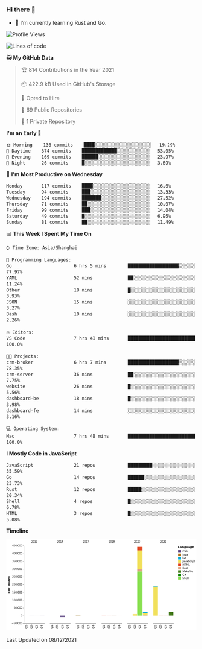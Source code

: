 ### Hi there 👋

- 🌱 I’m currently learning Rust and Go.

<!--START_SECTION:waka-->
![Profile Views](http://img.shields.io/badge/Profile%20Views-47-blue)

![Lines of code](https://img.shields.io/badge/From%20Hello%20World%20I%27ve%20Written-683%20Thousand%20lines%20of%20code-blue)

**🐱 My GitHub Data** 

> 🏆 814 Contributions in the Year 2021
 > 
> 📦 422.9 kB Used in GitHub's Storage 
 > 
> 💼 Opted to Hire
 > 
> 📜 69 Public Repositories 
 > 
> 🔑 1 Private Repository 
 > 
**I'm an Early 🐤** 

```text
🌞 Morning    136 commits    ████░░░░░░░░░░░░░░░░░░░░░   19.29% 
🌆 Daytime    374 commits    █████████████░░░░░░░░░░░░   53.05% 
🌃 Evening    169 commits    ██████░░░░░░░░░░░░░░░░░░░   23.97% 
🌙 Night      26 commits     █░░░░░░░░░░░░░░░░░░░░░░░░   3.69%

```
📅 **I'm Most Productive on Wednesday** 

```text
Monday       117 commits    ████░░░░░░░░░░░░░░░░░░░░░   16.6% 
Tuesday      94 commits     ███░░░░░░░░░░░░░░░░░░░░░░   13.33% 
Wednesday    194 commits    ███████░░░░░░░░░░░░░░░░░░   27.52% 
Thursday     71 commits     ██░░░░░░░░░░░░░░░░░░░░░░░   10.07% 
Friday       99 commits     ███░░░░░░░░░░░░░░░░░░░░░░   14.04% 
Saturday     49 commits     █░░░░░░░░░░░░░░░░░░░░░░░░   6.95% 
Sunday       81 commits     ██░░░░░░░░░░░░░░░░░░░░░░░   11.49%

```


📊 **This Week I Spent My Time On** 

```text
⌚︎ Time Zone: Asia/Shanghai

💬 Programming Languages: 
Go                       6 hrs 5 mins        ███████████████████░░░░░░   77.97% 
YAML                     52 mins             ██░░░░░░░░░░░░░░░░░░░░░░░   11.24% 
Other                    18 mins             █░░░░░░░░░░░░░░░░░░░░░░░░   3.93% 
JSON                     15 mins             ░░░░░░░░░░░░░░░░░░░░░░░░░   3.27% 
Bash                     10 mins             ░░░░░░░░░░░░░░░░░░░░░░░░░   2.26%

🔥 Editors: 
VS Code                  7 hrs 48 mins       █████████████████████████   100.0%

🐱‍💻 Projects: 
crm-broker               6 hrs 7 mins        ███████████████████░░░░░░   78.35% 
crm-server               36 mins             ██░░░░░░░░░░░░░░░░░░░░░░░   7.75% 
website                  26 mins             █░░░░░░░░░░░░░░░░░░░░░░░░   5.56% 
dashboard-be             18 mins             █░░░░░░░░░░░░░░░░░░░░░░░░   3.98% 
dashboard-fe             14 mins             ░░░░░░░░░░░░░░░░░░░░░░░░░   3.16%

💻 Operating System: 
Mac                      7 hrs 48 mins       █████████████████████████   100.0%

```

**I Mostly Code in JavaScript** 

```text
JavaScript               21 repos            █████████░░░░░░░░░░░░░░░░   35.59% 
Go                       14 repos            ██████░░░░░░░░░░░░░░░░░░░   23.73% 
Rust                     12 repos            █████░░░░░░░░░░░░░░░░░░░░   20.34% 
Shell                    4 repos             █░░░░░░░░░░░░░░░░░░░░░░░░   6.78% 
HTML                     3 repos             █░░░░░░░░░░░░░░░░░░░░░░░░   5.08%

```


**Timeline**

![Chart not found](https://raw.githubusercontent.com/elton/elton/main/charts/bar_graph.png) 


 Last Updated on 08/12/2021
<!--END_SECTION:waka-->

<!--
**elton/elton** is a ✨ _special_ ✨ repository because its `README.md` (this file) appears on your GitHub profile.

Here are some ideas to get you started:

- 🔭 I’m currently working on ...
- 🌱 I’m currently learning ...
- 👯 I’m looking to collaborate on ...
- 🤔 I’m looking for help with ...
- 💬 Ask me about ...
- 📫 How to reach me: ...
- 😄 Pronouns: ...
- ⚡ Fun fact: ...
-->
